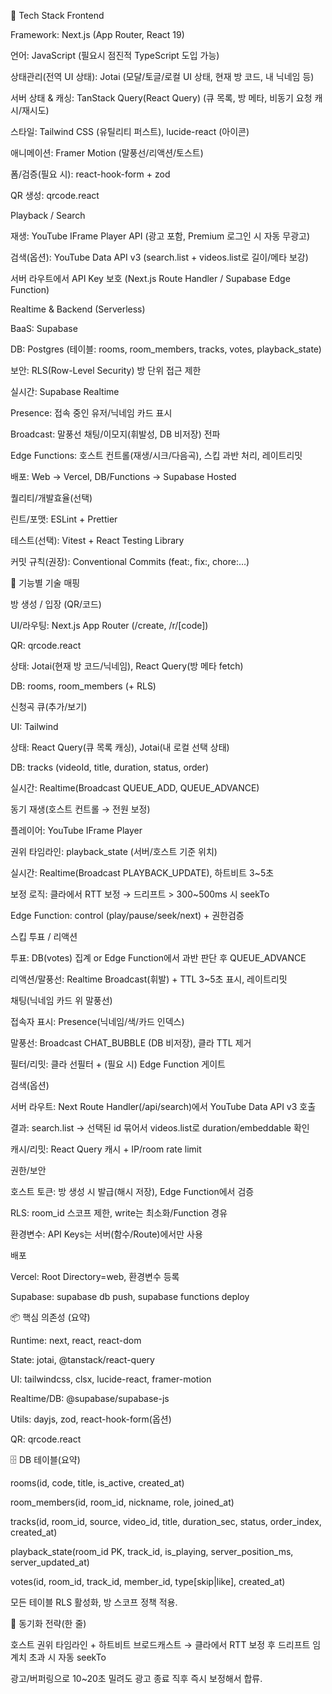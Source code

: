 🧰 Tech Stack
Frontend

Framework: Next.js (App Router, React 19)

언어: JavaScript (필요시 점진적 TypeScript 도입 가능)

상태관리(전역 UI 상태): Jotai (모달/토글/로컬 UI 상태, 현재 방 코드, 내 닉네임 등)

서버 상태 & 캐싱: TanStack Query(React Query) (큐 목록, 방 메타, 비동기 요청 캐시/재시도)

스타일: Tailwind CSS (유틸리티 퍼스트), lucide-react (아이콘)

애니메이션: Framer Motion (말풍선/리액션/토스트)

폼/검증(필요 시): react-hook-form + zod

QR 생성: qrcode.react

Playback / Search

재생: YouTube IFrame Player API (광고 포함, Premium 로그인 시 자동 무광고)

검색(옵션): YouTube Data API v3 (search.list + videos.list로 길이/메타 보강)

서버 라우트에서 API Key 보호 (Next.js Route Handler / Supabase Edge Function)

Realtime & Backend (Serverless)

BaaS: Supabase

DB: Postgres (테이블: rooms, room_members, tracks, votes, playback_state)

보안: RLS(Row-Level Security) 방 단위 접근 제한

실시간: Supabase Realtime

Presence: 접속 중인 유저/닉네임 카드 표시

Broadcast: 말풍선 채팅/이모지(휘발성, DB 비저장) 전파

Edge Functions: 호스트 컨트롤(재생/시크/다음곡), 스킵 과반 처리, 레이트리밋

배포: Web → Vercel, DB/Functions → Supabase Hosted

퀄리티/개발효율(선택)

린트/포맷: ESLint + Prettier

테스트(선택): Vitest + React Testing Library

커밋 규칙(권장): Conventional Commits (feat:, fix:, chore:…)

🧩 기능별 기술 매핑

방 생성 / 입장 (QR/코드)

UI/라우팅: Next.js App Router (/create, /r/[code])

QR: qrcode.react

상태: Jotai(현재 방 코드/닉네임), React Query(방 메타 fetch)

DB: rooms, room_members (+ RLS)

신청곡 큐(추가/보기)

UI: Tailwind

상태: React Query(큐 목록 캐싱), Jotai(내 로컬 선택 상태)

DB: tracks (videoId, title, duration, status, order)

실시간: Realtime(Broadcast QUEUE_ADD, QUEUE_ADVANCE)

동기 재생(호스트 컨트롤 → 전원 보정)

플레이어: YouTube IFrame Player

권위 타임라인: playback_state (서버/호스트 기준 위치)

실시간: Realtime(Broadcast PLAYBACK_UPDATE), 하트비트 3~5초

보정 로직: 클라에서 RTT 보정 → 드리프트 > 300~500ms 시 seekTo

Edge Function: control (play/pause/seek/next) + 권한검증

스킵 투표 / 리액션

투표: DB(votes) 집계 or Edge Function에서 과반 판단 후 QUEUE_ADVANCE

리액션/말풍선: Realtime Broadcast(휘발) + TTL 3~5초 표시, 레이트리밋

채팅(닉네임 카드 위 말풍선)

접속자 표시: Presence(닉네임/색/카드 인덱스)

말풍선: Broadcast CHAT_BUBBLE (DB 비저장), 클라 TTL 제거

필터/리밋: 클라 선필터 + (필요 시) Edge Function 게이트

검색(옵션)

서버 라우트: Next Route Handler(/api/search)에서 YouTube Data API v3 호출

결과: search.list → 선택된 id 묶어서 videos.list로 duration/embeddable 확인

캐시/리밋: React Query 캐시 + IP/room rate limit

권한/보안

호스트 토큰: 방 생성 시 발급(해시 저장), Edge Function에서 검증

RLS: room_id 스코프 제한, write는 최소화/Function 경유

환경변수: API Keys는 서버(함수/Route)에서만 사용

배포

Vercel: Root Directory=web, 환경변수 등록

Supabase: supabase db push, supabase functions deploy

📦 핵심 의존성 (요약)

Runtime: next, react, react-dom

State: jotai, @tanstack/react-query

UI: tailwindcss, clsx, lucide-react, framer-motion

Realtime/DB: @supabase/supabase-js

Utils: dayjs, zod, react-hook-form(옵션)

QR: qrcode.react

🗄️ DB 테이블(요약)

rooms(id, code, title, is_active, created_at)

room_members(id, room_id, nickname, role, joined_at)

tracks(id, room_id, source, video_id, title, duration_sec, status, order_index, created_at)

playback_state(room_id PK, track_id, is_playing, server_position_ms, server_updated_at)

votes(id, room_id, track_id, member_id, type[skip|like], created_at)

모든 테이블 RLS 활성화, 방 스코프 정책 적용.

🧪 동기화 전략(한 줄)

호스트 권위 타임라인 + 하트비트 브로드캐스트 → 클라에서 RTT 보정 후 드리프트 임계치 초과 시 자동 seekTo

광고/버퍼링으로 10~20초 밀려도 광고 종료 직후 즉시 보정해서 합류.
